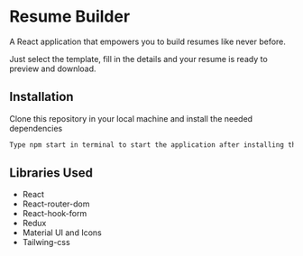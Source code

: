 
# Resume Builder

A React application that empowers you to build resumes like never before.

Just select the template, fill in the details and your resume is ready to preview and download.


## Installation

Clone this repository in your local machine and install the needed dependencies

```bash
Type npm start in terminal to start the application after installing the dependencies using npm install <package_name>
```
    
## Libraries Used

- React
- React-router-dom
- React-hook-form
- Redux
- Material UI and Icons
- Tailwing-css


 
 
